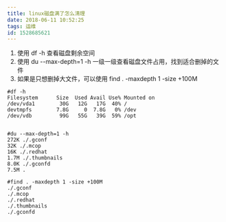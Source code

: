 ```yaml
---
title: linux磁盘满了怎么清理
date: 2018-06-11 10:52:25
tags: 运维
id: 1528685621
---
```

1. 使用 df -h 查看磁盘剩余空间
2. 使用 du --max-depth=1 -h 一级一级查看磁盘文件占用，找到适合删掉的文件
3. 如果是只想删掉大文件，可以使用 find . -maxdepth 1 -size +100M
```
#df -h
Filesystem      Size  Used Avail Use% Mounted on
/dev/vda1        30G   12G   17G  40% /
devtmpfs        7.8G     0  7.8G   0% /dev
/dev/vdb         99G   55G   39G  59% /opt


#du --max-depth=1 -h
272K ./.gconf 
32K ./.mcop 
16K ./.redhat 
1.7M ./.thumbnails 
8.0K ./.gconfd 
7.5M . 

#find . -maxdepth 1 -size +100M
./.gconf 
./.mcop 
./.redhat 
./.thumbnails 
./.gconfd 
```